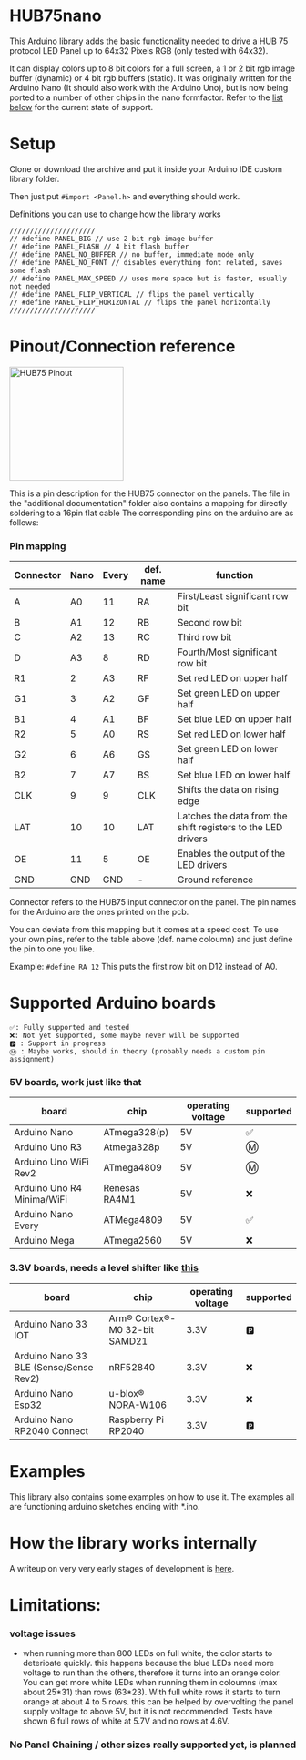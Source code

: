 # HUB75nano
This Arduino library adds the basic functionality needed to drive a HUB 75 protocol LED Panel up to 64x32 Pixels RGB (only tested with 64x32).

It can display colors up to 8 bit colors for a full screen, a 1 or 2 bit rgb image buffer (dynamic) or 4 bit rgb buffers (static). It was originally written for the Arduino Nano (It should also work with the Arduino Uno), but is now being ported to a number of other chips in the nano formfactor. Refer to the [list below](README.md/#supported-boards) for the current state of support.

# Setup
Clone or download the archive and put it inside your Arduino IDE custom library folder. 

Then just put `#import <Panel.h>` and everything should work.
	
Definitions you can use to change how the library works
```
/////////////////////
// #define PANEL_BIG // use 2 bit rgb image buffer
// #define PANEL_FLASH // 4 bit flash buffer
// #define PANEL_NO_BUFFER // no buffer, immediate mode only
// #define PANEL_NO_FONT // disables everything font related, saves some flash
// #define PANEL_MAX_SPEED // uses more space but is faster, usually not needed
// #define PANEL_FLIP_VERTICAL // flips the panel vertically
// #define PANEL_FLIP_HORIZONTAL // flips the panel horizontally
/////////////////////
```

# Pinout/Connection reference
<img src="https://hackster.imgix.net/uploads/image/file/146124/DisplayPinout.jpg?auto=compress%2Cformat&w=740&h=555" alt="HUB75 Pinout" width="200"/>

This is a pin description for the HUB75 connector on the panels. The file in the "additional documentation" folder also contains a mapping for directly soldering to a 16pin flat cable
The corresponding pins on the arduino are as follows:

### Pin mapping

| Connector | Nano | Every | def. name | function                                                     |
| --------- | ---- | ----- | --------- | ------------------------------------------------------------ |
| A         | A0   | 11    | RA        | First/Least significant row bit                              |
| B         | A1   | 12    | RB        | Second row bit                                               |
| C         | A2   | 13    | RC        | Third row bit                                                |
| D         | A3   | 8     | RD        | Fourth/Most significant row bit                              |
| R1        | 2    | A3    | RF        | Set red LED on upper half                                    |
| G1        | 3    | A2    | GF        | Set green LED on upper half                                  |
| B1        | 4    | A1    | BF        | Set blue LED on upper half                                   |
| R2        | 5    | A0    | RS        | Set red LED on lower half                                    |
| G2        | 6    | A6    | GS        | Set green LED on lower half                                  |
| B2        | 7    | A7    | BS        | Set blue LED on lower half                                   |
| CLK       | 9    | 9     | CLK       | Shifts the data on rising edge                               |
| LAT       | 10   | 10    | LAT       | Latches the data from the shift registers to the LED drivers |
| OE        | 11   | 5     | OE        | Enables the output of the LED drivers                        |
| GND       | GND  | GND   | -         | Ground reference                                             |

Connector refers to the HUB75 input connector on the panel. The pin names for the Arduino are the ones printed on the pcb.

You can deviate from this mapping but it comes at a speed cost. To use your own pins, refer to the table above (def. name coloumn) and just define the pin to one you like. 

Example: `#define RA 12` This puts the first row bit on D12 instead of A0.

# Supported Arduino boards
    ✅: Fully supported and tested  
    ❌: Not yet supported, some maybe never will be supported
    🅿️ : Support in progress 
    Ⓜ️ : Maybe works, should in theory (probably needs a custom pin assignment)

### 5V boards, work just like that
| board                      | chip          | operating voltage | supported |
| -------------------------- | ------------- | ----------------- | --------- |
| Arduino Nano               | ATmega328(p)  | 5V                | ✅         |
| Arduino Uno R3             | Atmega328p    | 5V                | Ⓜ️         |
| Arduino Uno WiFi Rev2      | ATmega4809    | 5V                | Ⓜ️         |
| Arduino Uno R4 Minima/WiFi | Renesas RA4M1 | 5V                | ❌         |
| Arduino Nano Every         | ATMega4809    | 5V                | ✅         |
| Arduino Mega               | ATmega2560    | 5V                | ❌         |


### 3.3V boards, needs a level shifter like [this](https://github.com/CamelCaseName/Nano33IOTShield)
| board                                  | chip                          | operating voltage | supported |
| -------------------------------------- | ----------------------------- | ----------------- | --------- |
| Arduino Nano 33 IOT                    | Arm® Cortex®-M0 32-bit SAMD21 | 3.3V              | 🅿️         |
| Arduino Nano 33 BLE (Sense/Sense Rev2) | nRF52840                      | 3.3V              | ❌         |
| Arduino Nano Esp32                     | u-blox® NORA-W106             | 3.3V              | ❌         |
| Arduino Nano RP2040 Connect            | Raspberry Pi RP2040           | 3.3V              | 🅿️         |

# Examples
This library also contains some examples on how to use it. The examples all are functioning arduino sketches ending with *.ino. 

# How the library works internally
A writeup on very very early stages of development is [here](https://create.arduino.cc/projecthub/CamelCaseName/running-a-32x64-rgb-led-panel-with-only-an-arduino-nano-c19385).

# Limitations:
### voltage issues
- when running more than 800 LEDs on full white, the color starts to deterioate quickly. this happens because the blue LEDs need more voltage to run than the others, therefore it turns into an orange color. You can get more white LEDs when running them in coloumns (max about 25\*31) than rows (63\*23). With full white rows it starts to turn orange at about 4 to 5 rows. this can be helped by overvolting the panel supply voltage to above 5V, but it is not recommended. Tests have shown 6 full rows of white at 5.7V and no rows at 4.6V. 

### No Panel Chaining / other sizes really supported yet, is planned
